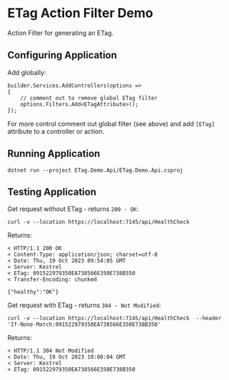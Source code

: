 # ETag Action Filter Demo

Action Filter for generating an ETag.

## Configuring Application

Add globally:

```
builder.Services.AddControllers(options =>
{
    // comment out to remove global ETag filter
    options.Filters.Add<ETagAttribute>();
});
```

For more control comment out global filter (see above) and add `[ETag]` attribute to a controller or action.

## Running Application

```
dotnet run --project ETag.Demo.Api/ETag.Demo.Api.csproj
```

## Testing Application

Get request without ETag - returns `200 - OK`:

```
curl -v --location https://localhost:7145/api/HealthCheck
```

Returns:

```
< HTTP/1.1 200 OK
< Content-Type: application/json; charset=utf-8
< Date: Thu, 19 Oct 2023 09:54:05 GMT
< Server: Kestrel
< ETag: 091522979350EA738566E350E738B350
< Transfer-Encoding: chunked

{"healthy":"OK"}
```

Get request with ETag - returns `304 - Not Modified`:

```
curl -v --location https://localhost:7145/api/HealthCheck  --header 'If-None-Match:091522979350EA738566E350E738B350'
```

Returns:

```
< HTTP/1.1 304 Not Modified
< Date: Thu, 19 Oct 2023 10:00:04 GMT
< Server: Kestrel
< ETag: 091522979350EA738566E350E738B350
```